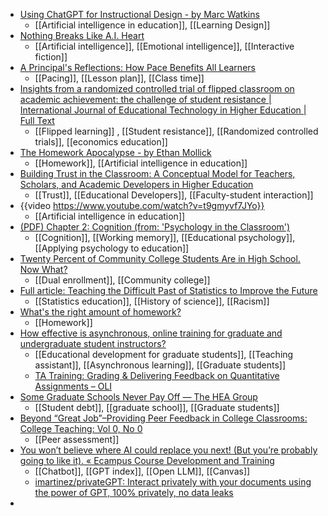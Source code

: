 - [Using ChatGPT for Instructional Design - by Marc Watkins](https://marcwatkins.substack.com/p/using-chatgpt-for-instructional-design)
	- [[Artificial intelligence in education]], [[Learning Design]]
- [Nothing Breaks Like A.I. Heart](https://pudding.cool/2021/03/love-and-ai/)
	- [[Artificial intelligence]], [[Emotional intelligence]], [[Interactive fiction]]
- [A Principal's Reflections: How Pace Benefits All Learners](https://esheninger.blogspot.com/2023/07/how-pace-benefits-all-learners.html?m=1)
	- [[Pacing]], [[Lesson plan]], [[Class time]]
- [Insights from a randomized controlled trial of flipped classroom on academic achievement: the challenge of student resistance | International Journal of Educational Technology in Higher Education | Full Text](https://educationaltechnologyjournal.springeropen.com/articles/10.1186/s41239-023-00413-6)
	- [[Flipped learning]] , [[Student resistance]], [[Randomized controlled trials]], [[economics education]]
- [The Homework Apocalypse - by Ethan Mollick](https://www.oneusefulthing.org/p/the-homework-apocalypse)
	- [[Homework]], [[Artificial intelligence in education]]
- [Building Trust in the Classroom: A Conceptual Model for Teachers, Scholars, and Academic Developers in Higher Education](https://issotl.com/2023/07/11/building-trust-in-the-classroom-a-conceptual-model-for-teachers-scholars-and-academic-developers-in-higher-education/)
	- [[Trust]], [[Educational Developers]], [[Faculty-student interaction]]
- {{video https://www.youtube.com/watch?v=t9gmyvf7JYo}}
	- [[Artificial intelligence in education]]
- [(PDF) Chapter 2: Cognition (from: 'Psychology in the Classroom')](https://www.researchgate.net/publication/340460023_Chapter_2_Cognition_from_'Psychology_in_the_Classroom')
	- [[Cognition]], [[Working memory]], [[Educational psychology]], [[Applying psychology to education]]
- [Twenty Percent of Community College Students Are in High School. Now What?](https://www.newamerica.org/education-policy/edcentral/dual-enrollment-growth/)
	- [[Dual enrollment]], [[Community college]]
- [Full article: Teaching the Difficult Past of Statistics to Improve the Future](https://www.tandfonline.com/doi/full/10.1080/26939169.2023.2224407)
	- [[Statistics education]], [[History of science]], [[Racism]]
- [What's the right amount of homework?](https://www.edutopia.org/article/whats-right-amount-homework)
	- [[Homework]]
- [How effective is asynchronous, online training for graduate and undergraduate student instructors?](https://www.emerald.com/insight/content/doi/10.1108/JARHE-05-2022-0149/full/html)
	- [[Educational development for graduate students]], [[Teaching assistant]], [[Asynchronous learning]], [[Graduate students]]
	- [TA Training: Grading & Delivering Feedback on Quantitative Assignments – OLI](https://oli.cmu.edu/courses/ta-training/)
- [Some Graduate Schools Never Pay Off — The HEA Group](https://www.theheagroup.com/blog/grad-schools-debt)
	- [[Student debt]], [[graduate school]], [[Graduate students]]
- [Beyond “Great Job”–Providing Peer Feedback in College Classrooms: College Teaching: Vol 0, No 0](https://www.tandfonline.com/doi/abs/10.1080/87567555.2023.2238955)
	- [[Peer assessment]]
- [You won’t believe where AI could replace you next! (But you’re probably going to like it). « Ecampus Course Development and Training](https://blogs.oregonstate.edu/inspire/2023/07/31/you-wont-believe-where-ai-could-replace-you-next-but-youre-probably-going-to-like-it/)
	- [[Chatbot]], [[GPT index]], [[Open LLM]], [[Canvas]]
	- [imartinez/privateGPT: Interact privately with your documents using the power of GPT, 100% privately, no data leaks](https://github.com/imartinez/privateGPT)
-